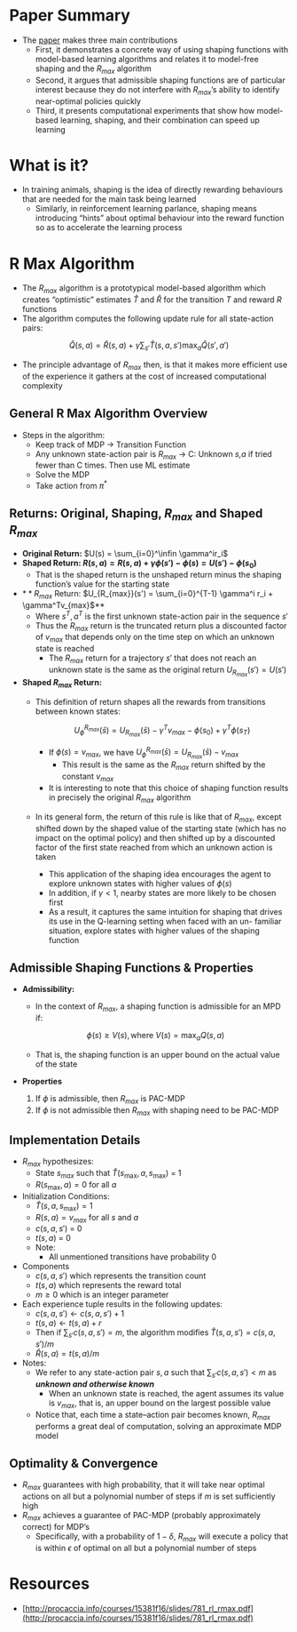 # Paper Summary

- The [paper](https://www.jmlr.org/papers/volume3/brafman02a/brafman02a.pdf) makes three main contributions
    - First, it demonstrates a concrete way of using shaping functions with model-based learning algorithms and relates it to model-free shaping and the $R_{max}$ algorithm
    - Second, it argues that admissible shaping functions are of particular interest because they do not interfere with $R_{max}$’s ability to identify near-optimal policies quickly
    - Third, it presents computational experiments that show how model-based learning, shaping, and their combination can speed up learning

# What is it?

- In training animals, shaping is the idea of directly rewarding behaviours that are needed for the main task being learned
    - Similarly, in reinforcement learning parlance, shaping means introducing “hints” about optimal behaviour into the reward function so as to accelerate the learning process

# R Max Algorithm

- The $R_{max}$ algorithm is a prototypical model-based algorithm which creates “optimistic” estimates $\hat T$ and $\hat R$ for the transition $T$ and reward $R$ functions
- The algorithm computes the following update rule for all state-action pairs:

$$
\hat Q(s,a) = \hat R(s,a) + \gamma \sum_{s'} \hat T(s,a,s') \max_a \hat Q(s',a')
$$

- The principle advantage of $R_{max}$ then, is that it makes more efficient use of the experience it gathers at the cost of increased computational complexity

## General R Max Algorithm Overview

- Steps in the algorithm:
    - Keep track of MDP $\rightarrow$ Transition Function
    - Any unknown state-action pair is $R_{max}$ $\rightarrow$  C: Unknown *s,a* if tried fewer than C times. Then use ML estimate
    - Solve the MDP
    - Take action from $\pi^*$

## Returns: Original, Shaping, $R_{max}$ and Shaped $R_{max}$

- **Original Return:** $U(s) = \sum_{i=0}^\infin \gamma^ir_i$
- **Shaped Return: $R(s,a) = R(s,a) + \gamma \phi(s') - \phi(s) = U(s') - \phi(s_0)$**
    - That is the shaped return is the unshaped return minus the shaping function’s value for the starting state
- $**R_{max}$ Return: $U_{R_{max}}(s') = \sum_{i=0}^{T-1} \gamma^i r_i + \gamma^Tv_{max}$**
    - Where $s^T, a^T$ is the first unknown state-action pair in the sequence $s'$
    - Thus the $R_{max}$ return is the truncated return plus a discounted factor of $v_{max}$ that depends only on the time step on which an unknown state is reached
        - The $R_{max}$ return for a trajectory $s'$ that does not reach an unknown state is the same as the original return $U_{R_{max}} (s') = U(s')$
- **Shaped $R_{max}$ Return:**
    - This definition of return shapes all the rewards from transitions between known states:

        $$
        U_\phi ^{R_{max}} (\bar s) = U_{R_{max}}(\bar s) - \gamma^T v_{max} - \phi(s_0) + \gamma^T \phi(s_T)
        $$

        - If $\phi(s) = v_{max}$, we have $U_\phi ^{R_{max}}(\bar s) = U_{R_{max}} (\bar s) - v_{max}$
            - This result is the same as the $R_{max}$ return shifted by the constant $v_{max}$
        - It is interesting to note that this choice of shaping function results in precisely the original $R_{max}$ algorithm
    - In its general form, the return of this rule is like that of $R_{max}$, except shifted down by the shaped value of the starting state (which has no impact on the optimal policy) and then shifted up by a discounted factor of the first state reached from which an unknown action is taken
        - This application of the shaping idea encourages the agent to explore unknown states with higher values of $\phi(s)$
        - In addition, if $\gamma < 1$, nearby states are more likely to be chosen first
        - As a result, it captures the same intuition for shaping that drives its use in the Q-learning setting when faced with an un- familiar situation, explore states with higher values of the shaping function

## Admissible Shaping Functions & Properties

- **Admissibility:**
    - In the context of $R_{max}$, a shaping function is admissible for an MPD if:

    $$
    \phi(s) \ge V(s), \text{where } V(s) = \max_a Q(s,a)
    $$

    - That is, the shaping function is an upper bound on the actual value of the state
- **Properties**
    1. If $\phi$ is admissible, then $R_{max}$ is PAC-MDP
    2. If $\phi$ is not admissible then $R_{max}$ with shaping need to be PAC-MDP

## Implementation Details

- $R_{max}$ hypothesizes:
    - State $s_{max}$ such that $\hat T(s_{\max}, a, s_{\max})$ = 1
    - $R(s_{\max}, a) = 0$ for all $a$
- Initialization Conditions:
    - $\hat T(s, a, s_{\max}) = 1$
    - $R(s, a) = v_{max}$ for all $s$ and $a$
    - $c(s,a,s')$ = 0
    - $t(s,a)$ = 0
    - Note:
        - All unmentioned transitions have probability 0
- Components
    - $c(s,a,s')$ which represents the transition count
    - $t(s,a)$ which represents the reward total
    - $m \ge 0$ which is an integer parameter
- Each experience tuple results in the following updates:
    - $c(s,a,s') \leftarrow c(s,a,s') + 1$
    - $t(s,a) \leftarrow t(s,a) + r$
    - Then if $\sum_{s'} c(s,a,s') = m$, the algorithm modifies $\hat T(s, a, s') = c(s,a,s') / m$
    - $\hat R(s, a) = t(s,a) / m$
- Notes:
    - We refer to any state-action pair $s,a$ such that $\sum_{s'} c(s,a,s') < m$ as ***unknown and otherwise known***
        - When an unknown state is reached, the agent assumes its value is $v_{max}$, that is, an upper bound on the largest possible value
    - Notice that, each time a state–action pair becomes known, $R_{max}$ performs a great deal of computation, solving an approximate MDP model

## Optimality & Convergence

- $R_{max}$ guarantees with high probability, that it will take near optimal actions on all but a polynomial number of steps if $m$ is set sufficiently high
- $R_{max}$ achieves a guarantee of PAC-MDP (probably approximately correct) for MDP’s
    - Specifically, with a probability of $1-\delta$, $R_{max}$ will execute a policy that is within $\epsilon$ of optimal on all but a polynomial number of steps


# Resources

- [http://procaccia.info/courses/15381f16/slides/781_rl_rmax.pdf](http://procaccia.info/courses/15381f16/slides/781_rl_rmax.pdf)